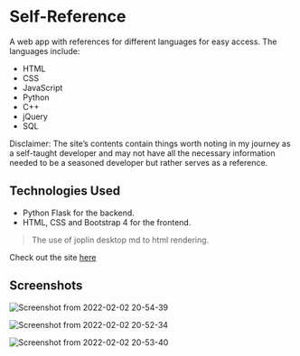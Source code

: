 # Self-Reference

A web app with references for different languages for easy access. The languages include:

* HTML
* CSS
* JavaScript
* Python
* C++
* jQuery
* SQL

Disclaimer: The site’s contents contain things worth noting in my journey as a self-taught developer and may not have all the necessary information needed to be a seasoned developer but rather serves as a reference.

## Technologies Used

* Python Flask for the backend.
* HTML, CSS and Bootstrap 4 for the frontend.
> The use of joplin desktop md to html rendering.

Check out the site [here](https://self-reference.web.app)

## Screenshots

![Screenshot from 2022-02-02 20-54-39](https://user-images.githubusercontent.com/53381103/152235841-9a228e4f-611f-4c76-b8f4-b5bf3275ddb6.png)

![Screenshot from 2022-02-02 20-52-34](https://user-images.githubusercontent.com/53381103/152235561-309bb9ee-c638-44b5-813c-788723fe74cc.png)

![Screenshot from 2022-02-02 20-53-40](https://user-images.githubusercontent.com/53381103/152235713-107da9e0-2d0b-4816-b904-458f79c0893c.png)
